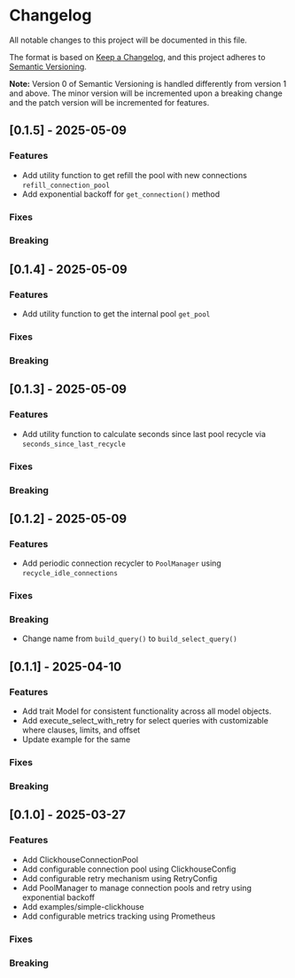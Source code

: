 # Changelog

All notable changes to this project will be documented in this file.

The format is based on [Keep a Changelog](https://keepachangelog.com/en/1.0.0/),
and this project adheres to [Semantic Versioning](https://semver.org/spec/v2.0.0.html).

**Note:** Version 0 of Semantic Versioning is handled differently from version 1 and above.
The minor version will be incremented upon a breaking change and the patch version will be incremented for features.

## [0.1.5] - 2025-05-09

### Features

- Add utility function to get refill the pool with new connections `refill_connection_pool`
- Add exponential backoff for `get_connection()` method 

### Fixes

### Breaking

## [0.1.4] - 2025-05-09

### Features

- Add utility function to get the internal pool `get_pool`

### Fixes

### Breaking

## [0.1.3] - 2025-05-09

### Features

- Add utility function to calculate seconds since last pool recycle via `seconds_since_last_recycle`

### Fixes

### Breaking

## [0.1.2] - 2025-05-09

### Features

- Add periodic connection recycler to `PoolManager` using `recycle_idle_connections`

### Fixes

### Breaking

- Change name from `build_query()` to `build_select_query()`

## [0.1.1] - 2025-04-10

### Features

- Add trait Model for consistent functionality across all model objects.
- Add execute_select_with_retry for select queries with customizable where clauses, limits, and offset
- Update example for the same

### Fixes

### Breaking

## [0.1.0] - 2025-03-27

### Features

- Add ClickhouseConnectionPool
- Add configurable connection pool using ClickhouseConfig
- Add configurable retry mechanism using RetryConfig
- Add PoolManager to manage connection pools and retry using exponential backoff
- Add examples/simple-clickhouse
- Add configurable metrics tracking using Prometheus

### Fixes

### Breaking